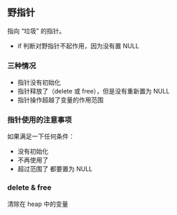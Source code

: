 ## 野指针

指向 “垃圾” 的指针。

- if 判断对野指针不起作用，因为没有置 NULL

### 三种情况

- 指针没有初始化
- 指针释放了（delete 或 free），但是没有重新置为 NULL
- 指针操作超越了变量的作用范围


### 指针使用的注意事项

如果满足一下任何条件：

- 没有初始化
- 不再使用了
- 超过范围了
都要置为 NULL

### delete & free

清除在 heap 中的变量